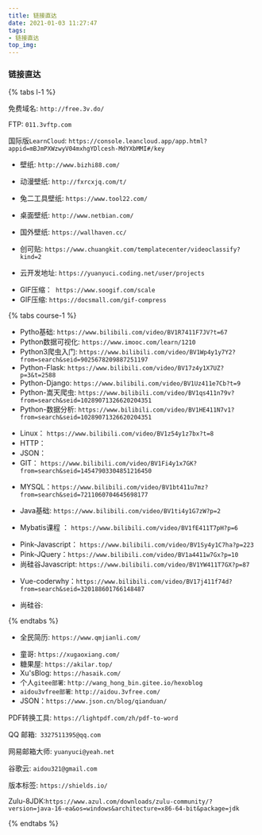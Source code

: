```yaml
---
title: 链接直达
date: 2021-01-03 11:27:47
tags:
- 链接直达
top_img:
---
```


###  链接直达

{% tabs l-1 %}

<!-- tab 域名 -->

免费域名:  `http://free.3v.do/`

FTP: `011.3vftp.com`

<!-- endtab -->



<!-- tab LearnColud -->

国际版`LearnCloud`: `https://console.leancloud.app/app.html?appid=mBJmPXWzwyV04mxhgYDlcesh-MdYXbMMI#/key`

<!-- endtab  -->



<!-- tab 壁纸 -->

+ 壁纸: `http://www.bizhi88.com/`

+ 动漫壁纸: `http://fxrcxjq.com/t/`

+ 兔二工具壁纸: `https://www.tool22.com/`

+ 桌面壁纸: `http://www.netbian.com/`

+ 国外壁纸: `https://wallhaven.cc/`
+ 创可贴: `https://www.chuangkit.com/templatecenter/videoclassify?kind=2`

<!-- endtab -->



<!-- tab 云开发 -->

+ 云开发地址: `https://yuanyuci.coding.net/user/projects`

<!-- endtab -->



<!-- tab GIF制作 -->

+ GIF压缩：` https://www.soogif.com/scale`
+ GIF压缩: `https://docsmall.com/gif-compress`

<!-- endtab -->



<!-- tab 学习课程  -->

{% tabs course-1 %}

<!-- tab Python -->

+ Pytho基础:  `https://www.bilibili.com/video/BV1R7411F7JV?t=67`
+ Python数据可视化: `https://www.imooc.com/learn/1210`
+ Python3爬虫入门: `https://www.bilibili.com/video/BV1Wp4y1y7Y2?from=search&seid=9025678209887251197`
+ Python-Flask: `https://www.bilibili.com/video/BV17z4y1X7UZ?p=3&t=2588`
+ Python-Django: `https://www.bilibili.com/video/BV1Uz411e7Cb?t=9`
+ Python-嵩天爬虫: `https://www.bilibili.com/video/BV1qs411n79v?from=search&seid=10289071326620204351`
+ Python-数据分析: `https://www.bilibili.com/video/BV1HE411N7v1?from=search&seid=10289071326620204351`

<!-- endtab -->

<!-- tab Linux -->

+ Linux： `https://www.bilibili.com/video/BV1z54y1z7bx?t=8`
+ HTTP：
+ JSON：
+ GIT： `https://www.bilibili.com/video/BV1Fi4y1x7GK?from=search&seid=14547903304851216450`

<!-- endtab -->

<!-- tab MYSQL-->

+ MYSQL：`https://www.bilibili.com/video/BV1bt411u7mz?from=search&seid=7211060704645698177`


<!-- endtab -->

<!-- tab Java-->

+ Java基础: `https://www.bilibili.com/video/BV1ti4y1G7zW?p=2`

+ Mybatis课程 ： `https://www.bilibili.com/video/BV1fE411T7pH?p=6`

<!-- endtab -->



<!-- tab Javascript -->

+ Pink-Javascript： `https://www.bilibili.com/video/BV1Sy4y1C7ha?p=223`
+ Pink-JQuery：`https://www.bilibili.com/video/BV1a4411w7Gx?p=10`
+ 尚硅谷Javascript: `https://www.bilibili.com/video/BV1YW411T7GX?p=87`

<!-- endtab -->



<!-- tab Vue -->

+ Vue-coderwhy：`https://www.bilibili.com/video/BV17j411f74d?from=search&seid=320188601766148487`

<!-- endtab -->



<!-- tab HTML+CSS -->

+ 尚硅谷: 

<!-- endtab -->

{% endtabs %}

<!-- endtab -->



<!-- tab 简历制作 -->

+ 全民简历: `https://www.qmjianli.com/`

<!-- endtab -->



<!-- tab 友情链接 -->

+ 童哥: `https://xugaoxiang.com/`
+ 糖果屋:  `https://akilar.top/`
+ Xu'sBlog: `https://hasaik.com/`
+ 个人`gitee部署`: `http://wang_hong_bin.gitee.io/hexoblog`
+ `aidou3vfree部署`: `http://aidou.3vfree.com/`
+ JSON：`https://www.json.cn/blog/qianduan/`

<!-- endtab -->



<!-- tab PDF转换工具  -->

PDF转换工具:  `https://lightpdf.com/zh/pdf-to-word`

<!-- endtab  -->



<!-- tab 邮箱  -->

QQ 邮箱:` 3327511395@qq.com`

网易邮箱大师: `yuanyuci@yeah.net `

谷歌云: `aidou321@gmail.com`

<!-- endtab  -->


<!-- tab 标签   -->

版本标签: `https://shields.io/`

Zulu-8JDK:`https://www.azul.com/downloads/zulu-community/?version=java-16-ea&os=windows&architecture=x86-64-bit&package=jdk`

<!-- endtab  -->

{% endtabs %}

